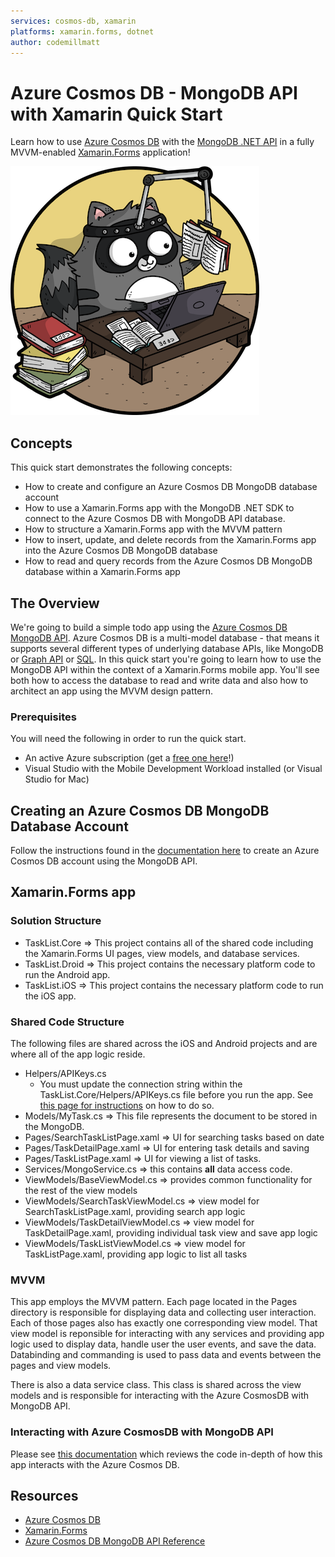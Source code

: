 ```yaml
---
services: cosmos-db, xamarin
platforms: xamarin.forms, dotnet
author: codemillmatt
---
```


# Azure Cosmos DB - MongoDB API with Xamarin Quick Start

Learn how to use [Azure Cosmos DB](https://msou.co/bk7) with the [MongoDB .NET API](https://msou.co/bla) in a fully MVVM-enabled [Xamarin.Forms](https://msou.co/bk8) application!

![Bit Dev Advocate Learning Cartoon Image](./art/Bit_Learning.png)

## Concepts

This quick start demonstrates the following concepts:

* How to create and configure an Azure Cosmos DB MongoDB database account
* How to use a Xamarin.Forms app with the MongoDB .NET SDK to connect to the Azure Cosmos DB with MongoDB API database.
* How to structure a Xamarin.Forms app with the MVVM pattern
* How to insert, update, and delete records from the Xamarin.Forms app into the Azure Cosmos DB MongoDB database
* How to read and query records from the Azure Cosmos DB MongoDB database within a Xamarin.Forms app

## The Overview

We're going to build a simple todo app using the [Azure Cosmos DB MongoDB API](https://msou.co/blb). Azure Cosmos DB is a multi-model database - that means it supports several different types of underlying database APIs, like MongoDB or [Graph API](https://msou.co/blc) or [SQL](https://msou.co/bld). In this quick start you're going to learn how to use the MongoDB API within the context of a Xamarin.Forms mobile app. You'll see both how to access the database to read and write data and also how to architect an app using the MVVM design pattern.

### Prerequisites

You will need the following in order to run the quick start.

* An active Azure subscription (get a [free one here](https://msou.co/bk3)!)
* Visual Studio with the Mobile Development Workload installed (or Visual Studio for Mac)

## Creating an Azure Cosmos DB MongoDB Database Account

Follow the instructions found in the [documentation here](https://msou.co/bk4) to create an Azure Cosmos DB account using the MongoDB API.

## Xamarin.Forms app

### Solution Structure

* TaskList.Core => This project contains all of the shared code including the Xamarin.Forms UI pages, view models, and database services.
* TaskList.Droid => This project contains the necessary platform code to run the Android app.
* TaskList.iOS => This project contains the necessary platform code to run the iOS app.

### Shared Code Structure

The following files are shared across the iOS and Android projects and are where all of the app logic reside.

* Helpers/APIKeys.cs
  * You must update the connection string within the TaskList.Core/Helpers/APIKeys.cs file before you run the app. See [this page for instructions](https://msou.co/bk5) on how to do so.
* Models/MyTask.cs => This file represents the document to be stored in the MongoDB.
* Pages/SearchTaskListPage.xaml => UI for searching tasks based on date
* Pages/TaskDetailPage.xaml => UI for entering task details and saving
* Pages/TaskListPage.xaml => UI for viewing a list of tasks.
* Services/MongoService.cs => this contains **all** data access code.
* ViewModels/BaseViewModel.cs => provides common functionality for the rest of the view models
* ViewModels/SearchTaskViewModel.cs => view model for SearchTaskListPage.xaml, providing search app logic
* ViewModels/TaskDetailViewModel.cs => view model for TaskDetailPage.xaml, providing individual task view and save app logic
* ViewModels/TaskListViewModel.cs => view model for TaskListPage.xaml, providing app logic to list all tasks

### MVVM

This app employs the MVVM pattern. Each page located in the Pages directory is responsible for displaying data and collecting user interaction. Each of those pages also has exactly one corresponding view model. That view model is reponsible for interacting with any services and providing app logic used to display data, handle user the user events, and save the data. Databinding and commanding is used to pass data and events between the pages and view models.

There is also a data service class. This class is shared across the view models and is responsible for interacting with the Azure CosmosDB with MongoDB API.

### Interacting with Azure CosmosDB with MongoDB API

Please see [this documentation](https://msou.co/bk6) which reviews the code in-depth of how this app interacts with the Azure Cosmos DB.

## Resources

* [Azure Cosmos DB](https://msou.co/bk7)
* [Xamarin.Forms](https://msou.co/bk8)
* [Azure Cosmos DB MongoDB API Reference](https://msou.co/bk9)
